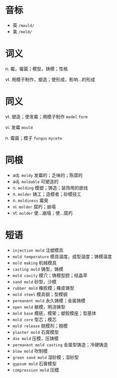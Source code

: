 # 音标

- 英 `/məuld/`
- 美 `/mold/`

# 词义

n. 霉，霉菌；模型，铸模；性格


vt. 用模子制作，塑造；使形成，影响…的形成


# 同义

vt. 塑造；使发霉；用模子制作
`model` `form`

vi. 发霉
`mould`

n. 霉菌；模子
`fungus` `mycete`

# 同根

- adj. `moldy` 发霉的；乏味的；陈腐的
- adj. `moldable` 可塑造的
- n. `molding` 模塑；铸造；装饰用的嵌线
- n. `molder` 铸工；造模者；砂模技工
- n. `moldiness` 霉臭
- vi. `molder` 腐朽；崩塌
- vt. `molder` 使…崩塌；使…腐朽

# 短语

- `injection mold` 注塑模具
- `mold temperature` 模具温度，成型温度；铸模温度
- `mold making` 机械模具
- `casting mold` 铸型，铸模
- `mold cavity` 模穴；铸模型腔；结晶苹
- `sand mold` 砂型，沙模
- `rubber mold` 橡胶模；橡皮铸型
- `mold steel` 模具钢；型模钢
- `permanent mold` 永久铸模；金属铸模
- `open mold` 敝模，明浇铸型
- `mold base` 模胚，模架；塑胶模座；型基体
- `mold core` 型芯；模芯
- `mold release` 脱模剂；脱模
- `plaster mold` 石膏模型
- `die mold` 压模，压铸模
- `permanent mold casting` 金属型铸造；冷硬铸造
- `blow mold` 吹制模
- `green sand mold` 湿砂模；湿砂型
- `gypsum mold` 石膏模型
- `compression mold` 压模

